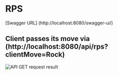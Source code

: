 # RPS

[Swagger URL] (http://localhost:8080/swagger-ui/)
 
 ## Client passes its move via (http://localhost:8080/api/rps?clientMove=Rock)
 ![API GET request result](https://user-images.githubusercontent.com/55524393/208493762-50d46fce-abcc-49ce-89af-0abdf9f674be.png)

